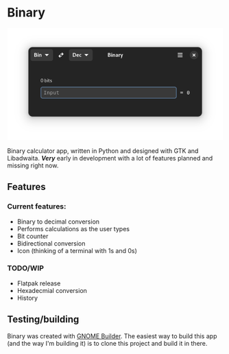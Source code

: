 # Binary

![Image of Binary](img/binary-screenshot.png)

Binary calculator app, written in Python and designed with GTK and Libadwaita. ***Very*** early in development with a lot of features planned and missing right now.

## Features
### Current features:
- Binary to decimal conversion
- Performs calculations as the user types 
- Bit counter
- Bidirectional conversion
- Icon (thinking of a terminal with 1s and 0s)

### TODO/WIP
- Flatpak release
- Hexadecmial conversion
- History
  
## Testing/building
Binary was created with [GNOME Builder](https://apps.gnome.org/en-GB/Builder/). The easiest way to build this app (and the way I'm building it) is to clone this project and build it in there. 
